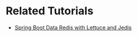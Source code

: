 # Related Tutorials

* [Spring Boot Data Redis with Lettuce and Jedis](https://howtodoinjava.com/spring-data/spring-boot-redis-with-lettuce-jedis/)